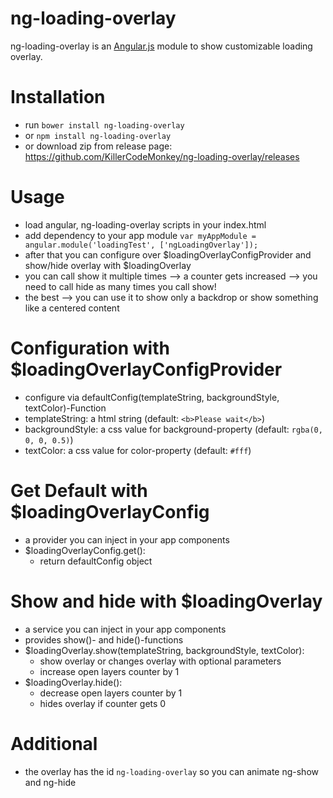 # ng-loading-overlay
ng-loading-overlay is an [Angular.js](http://angularjs.org/) module to show customizable loading overlay.

Installation
============
- run `bower install ng-loading-overlay`
- or `npm install ng-loading-overlay`
- or download zip from release page: https://github.com/KillerCodeMonkey/ng-loading-overlay/releases

Usage
=====
- load angular, ng-loading-overlay scripts in your index.html
- add dependency to your app module `var myAppModule = angular.module('loadingTest', ['ngLoadingOverlay']);`
- after that you can configure over $loadingOverlayConfigProvider and show/hide overlay with $loadingOverlay
- you can call show it multiple times --> a counter gets increased --> you need to call hide as many times you call show!
- the best --> you can use it to show only a backdrop or show something like a centered content

Configuration with $loadingOverlayConfigProvider
================================================
- configure via defaultConfig(templateString, backgroundStyle, textColor)-Function
- templateString: a html string (default: `<b>Please wait</b>`)
- backgroundStyle: a css value for background-property (default: `rgba(0, 0, 0, 0.5)`)
- textColor: a css value for color-property (default: `#fff`)

Get Default with $loadingOverlayConfig
======================================
- a provider you can inject in your app components
- $loadingOverlayConfig.get():
  - return defaultConfig object

Show and hide with $loadingOverlay
==================================
- a service you can inject in your app components
- provides show()- and hide()-functions
- $loadingOverlay.show(templateString, backgroundStyle, textColor):
  - show overlay or changes overlay with optional parameters
  - increase open layers counter by 1
- $loadingOverlay.hide():
  - decrease open layers counter by 1
  - hides overlay if counter gets 0

 Additional
 ==========
 - the overlay has the id `ng-loading-overlay` so you can animate ng-show and ng-hide
